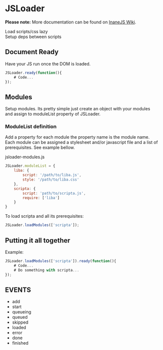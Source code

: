 # JSLoader

**Please note:** More documentation can be found on [InaneJS Wiki](https://git.inane.co.za:3000/Inane/inane-js/wiki/Inane-JSLoader).

Load scripts/css lazy  
Setup deps between scripts

## Document Ready

Have your JS run once the DOM is loaded.

```javascript
JSLoader.ready(function(){
    # Code...
});
```

## Modules

Setup modules. Its pretty simple just create an object with your modules and assign to moduleList property of JSLoader.

### ModuleList definition

Add a property for each module the property name is the module name. Each module can be assigned a stylesheet and/or javascript file and a list of prerequisites. See example bellow.

jsloader-modules.js

```javascript
JSLoader.moduleList = {
    liba: {
        script: '/path/to/liba.js',
        style: '/path/to/liba.css'
    },
    scripta: {
        script: 'path/to/scripta.js',
        require: ['liba']
    }
}
```

To load scripta and all its prerequisites:

```javascript
JSLoader.loadModules(['scripta']);
```

## Putting it all together

Example:

```javascript
JSLoader.loadModules(['scripta']).ready(function(){
    # Code...
    # Do something with scripta...
});
```

## EVENTS

* add
* start
* queueing
* queued
* skipped
* loaded
* error
* done
* finished

